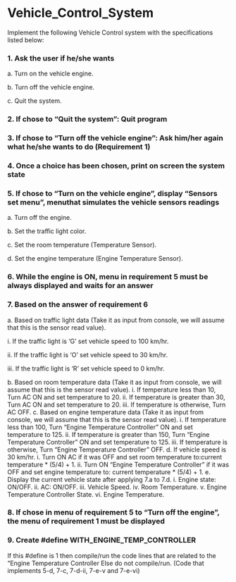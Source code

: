 # Vehicle_Control_System
Implement the following Vehicle Control system with the specifications listed below:
### 1. Ask the user if he/she wants
a. Turn on the vehicle engine.

b. Turn off the vehicle engine.

c. Quit the system.
### 2. If chose to “Quit the system”: Quit program
### 3. If chose to “Turn off the vehicle engine”: Ask him/her again what he/she wants to do (Requirement 1)
### 4. Once a choice has been chosen, print on screen the system state
### 5. If chose to “Turn on the vehicle engine”, display “Sensors set menu”, menuthat simulates the vehicle sensors readings
a. Turn off the engine.

b. Set the traffic light color.

c. Set the room temperature (Temperature Sensor).

d. Set the engine temperature (Engine Temperature Sensor).
### 6. While the engine is ON, menu in requirement 5 must be always displayed and waits for an answer
### 7. Based on the answer of requirement 6
a. Based on traffic light data (Take it as input from console, we will assume that this is the sensor read value).

i. If the traffic light is ‘G’ set vehicle speed to 100 km/hr.

ii. If the traffic light is ‘O’ set vehicle speed to 30 km/hr.

iii. If the traffic light is ‘R’ set vehicle speed to 0 km/hr.

b. Based on room temperature data (Take it as input from console, we will assume that this is the sensor read value).
i. If temperature less than 10, Turn AC ON and set temperature to 20.
ii. If temperature is greater than 30, Turn AC ON and set temperature to 20.
iii. If temperature is otherwise, Turn AC OFF.
c. Based on engine temperature data (Take it as input from console, we will assume that this is the sensor read value).
i. If temperature less than 100, Turn “Engine Temperature Controller” ON and set temperature to 125.
ii. If temperature is greater than 150, Turn “Engine Temperature Controller” ON and set temperature to 125.
iii. If temperature is otherwise, Turn “Engine Temperature Controller” OFF.
d. If vehicle speed is 30 km/hr.
i. Turn ON AC if it was OFF and set room temperature to:current temperature * (5/4) + 1.
ii. Turn ON “Engine Temperature Controller” if it was OFF and set engine temperature to: current temperature * (5/4) + 1.
e. Display the current vehicle state after applying 7.a to 7.d.
i. Engine state: ON/OFF.
ii. AC: ON/OFF.
iii. Vehicle Speed.
iv. Room Temperature.
v. Engine Temperature Controller State.
vi. Engine Temperature.
### 8. If chose in menu of requirement 5 to “Turn off the engine”, the menu of requirement 1 must be displayed
### 9. Create #define WITH_ENGINE_TEMP_CONTROLLER
If this #define is 1 then compile/run the code lines that are related to the “Engine Temperature Controller 
Else do not compile/run. (Code that implements 5-d, 7-c, 7-d-ii, 7-e-v and 7-e-vi)
